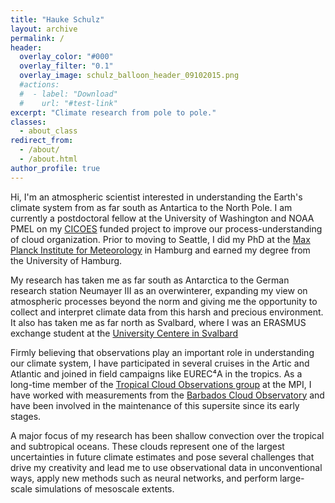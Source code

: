 ```yaml
---
title: "Hauke Schulz"
layout: archive
permalink: /
header:
  overlay_color: "#000"
  overlay_filter: "0.1"
  overlay_image: schulz_balloon_header_09102015.png
  #actions:
  #  - label: "Download"
  #    url: "#test-link"
excerpt: "Climate research from pole to pole."
classes:
  - about_class
redirect_from: 
  - /about/
  - /about.html
author_profile: true
---
```


<style>.page__hero--overlay {min-height:calc(100vw * 0.2)}</style>

Hi, I'm an atmospheric scientist interested in understanding the Earth's climate system from as far south as Antartica to the North Pole. I am currently a postdoctoral fellow at the University of Washington and NOAA PMEL on my [CICOES](https://cicoes.uw.edu/) funded project to improve our process-understanding of cloud organization. Prior to moving to Seattle, I did my PhD at the [Max Planck Institute for Meteorology](https://mpimet.mpg.de/en/homepage) in Hamburg and earned my degree from the University of Hamburg.

My research has taken me as far south as Antarctica to the German research station Neumayer III as an overwinterer, expanding my view on atmospheric processes beyond the norm and giving me the opportunity to collect and interpret climate data from this harsh and precious environment. It also has taken me as far north as Svalbard, where I was an ERASMUS exchange student at the [University Centere in Svalbard](https://www.unis.no/)

Firmly believing that observations play an important role in understanding our climate system, I have participated in several cruises in the Artic and Atlantic and joined in field campaigns like EUREC⁴A in the tropics. As a long-time member of the [Tropical Cloud Observations group](https://mpimet.mpg.de/en/science/the-atmosphere-in-the-earth-system/working-groups/tropical-cloud-observation) at the MPI, I have worked with measurements from the [Barbados Cloud Observatory](https://barbados.mpimet.mpg.de/) and have been involved in the maintenance of this supersite since its early stages.

A major focus of my research has been shallow convection over the tropical and subtropical oceans. These clouds represent one of the largest uncertainties in future climate estimates and pose several challenges that drive my creativity and lead me to use observational data in unconventional ways, apply new methods such as neural networks, and perform large-scale simulations of mesoscale extents.


